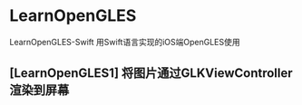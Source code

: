 # LearnOpenGLES
LearnOpenGLES-Swift 用Swift语言实现的iOS端OpenGLES使用

## [LearnOpenGLES1] 将图片通过GLKViewController渲染到屏幕
